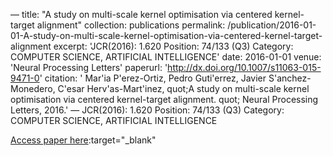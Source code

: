 —
title: "A study on multi-scale kernel optimisation via centered kernel-target alignment"
collection: publications
permalink: /publication/2016-01-01-A-study-on-multi-scale-kernel-optimisation-via-centered-kernel-target-alignment
excerpt: 'JCR(2016): 1.620 Position: 74/133 (Q3) Category: COMPUTER SCIENCE, ARTIFICIAL INTELLIGENCE'
date: 2016-01-01
venue: 'Neural Processing Letters'
paperurl: 'http://dx.doi.org/10.1007/s11063-015-9471-0'
citation: ' Mar&apos;ia P&apos;erez-Ortiz,  Pedro Guti&apos;errez,  Javier S&apos;anchez-Monedero,  C&apos;esar Herv&apos;as-Mart&apos;inez,    quot;A study on multi-scale kernel optimisation via centered kernel-target alignment.   quot; Neural Processing Letters, 2016.'
—
JCR(2016): 1.620 Position: 74/133 (Q3) Category: COMPUTER SCIENCE, ARTIFICIAL INTELLIGENCE

[Access paper here](http://dx.doi.org/10.1007/s11063-015-9471-0):target="_blank"